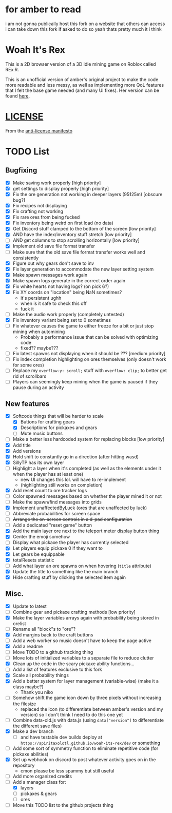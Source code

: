 # for amber to read
i am not gonna publically host this fork on a website that others can access
i can take down this fork if asked to do so
yeah thats pretty much it i think

# Woah It's Rex
This is a 2D browser version of a 3D idle mining game on Roblox called REx:R.

This is an unofficial version of amber's original project to make the code more readable and less messy, as well as implementing more QoL features that I felt the base game needed (and many UI fixes). Her version can be found [here](https://ambercatgirl.github.io/woah-its-rex).

# [LICENSE](./media/LICENSE.mp4)
From the [anti-license manifesto](https://www.boringcactus.com/2021/09/29/anti-license-manifesto.html)

# TODO List

## Bugfixing
- [x] Make saving work properly \[high priority\]
- [x] get settings to display properly \[high priority\]
- [x] Fix the ore generation not working in deeper layers (95125m) \[obscure bug?\]
- [x] Fix recipes not displaying
- [x] Fix crafting not working
- [x] Fix rare ores from being fucked
- [x] Fix inventory being weird on first load (no data)
- [x] Get Discord stuff clamped to the bottom of the screen \[low priority\]
- [x] AND have the index/inventory stuff stretch \[low priority\]
- [ ] AND get columns to stop scrolling horizontally \[low priority\]
- [x] Implement old save file format transfer
- [ ] Make sure that the old save file format transfer works well and consistently
- [x] Figure out why gears don't save to inv
- [x] Fix layer generation to accommodate the new layer setting system
- [x] Make spawn messages work again
- [x] Make spawn logs generate in the correct order again
- [x] Fix white hearts not having logs? (on pick 6?)
- [x] Fix XY coords on "location" being NaN sometimes?
  - it's persistent ughh
  - when is it safe to check this off
  - fuck it
- [ ] Make the audio work properly (completely untested)
- [x] Fix inventory variant being set to 0 sometimes
- [ ] Fix whatever causes the game to either freeze for a bit or just stop mining when automining
  - Probably a performance issue that can be solved with optimizing code
  - fixed?? maybe???
- [ ] Fix latest spawns not displaying when it should be ??? \[medium priority\]
- [ ] Fix index completion highlighting on ores themselves (only doesn't work for some ores)
- [ ] Replace my `overflow-y: scroll;` stuff with `overflow: clip;` to better get rid of scrollbars
- [ ] Players can seemingly keep mining when the game is paused if they pause during an activity

## New features
- [x] Softcode things that will be harder to scale
  - [x] Buttons for crafting gears
  - [x] Descriptions for pickaxes and gears
  - [ ] Mute music buttons
- [ ] Make a better less hardcoded system for replacing blocks \[low priority\]
- [x] Add title
- [x] Add versions
- [x] Hold shift to constantly go in a direction (after hitting wasd)
- [x] SillyTP has its own layer
- [ ] Highlight a layer when it's completed (as well as the elements under it when the player has at least one)
  - new UI changes this lol. will have to re-implement
  - (highlighting still works on completion)
- [x] Add reset count to ore tracker logs
- [ ] Color spawned messages based on whether the player mined it or not
- [ ] Make the spawn/find messages into grids
- [x] Implement unaffectedByLuck (ores that are unaffected by luck)
- [ ] Abbreviate probabilities for screen space
- [ ] ~~Arrange the on-screen controls in a d-pad configuration~~
- [ ] Add a dedicated "reset game" button
- [x] Add the main layer ore next to the teleport meter display button thing
- [x] Center the emoji somehow
- [ ] Display what pickaxe the player has currently selected
- [x] Let players equip pickaxe 0 if they want to
- [x] Let gears be equippable
- [x] totalResets statistic
- [ ] Add what layer an ore spawns on when hovering (`title` attribute)
- [x] Update the title to something like the main branch
- [x] Hide crafting stuff by clicking the selected item again

## Misc.
- [x] Update to latest
- [ ] Combine gear and pickaxe crafting methods \[low priority\]
- [x] Make the layer variables arrays again with probability being stored in orelist
- [ ] Rename all "block"s to "ore"?
- [x] Add margins back to the craft buttons
- [ ] Add a web worker so music doesn't have to keep the page active
- [x] Add a readme
- [ ] Move TODO to a github tracking thing
- [ ] Move lots of initialized variables to a separate file to reduce clutter
- [x] Clean up the code in the scary pickaxe ability functions...
- [ ] Add a list of features exclusive to this fork
- [x] Scale all probability things
- [x] Add a better system for layer management (variable-wise) (make it a class maybe?)
  - Thank you niko
- [ ] Somehow shift the game icon down by three pixels without increasing the filesize
  - replaced the icon (to differentiate between amber's version and my version) so I don't think I need to do this one yet
- [ ] Combine data-old.js with data.js (using `data["version"]` to differentiate the different save files)
- [x] Make a dev branch
  - [ ] and have testable dev builds deploy at `https://spiritaxolotl.github.io/woah-its-rex/dev` or something
- [ ] Add some sort of symmetry function to eliminate repetitive code (for pickaxe abilities)
- [x] Set up webhook on discord to post whatever activity goes on in the repository
  - cmon please be less spammy but still useful
- [ ] Add more organized credits
- [ ] Add a manager class for:
  - [x] layers
  - [ ] pickaxes & gears
  - [ ] ores
- [ ] Move this TODO list to the github projects thing
